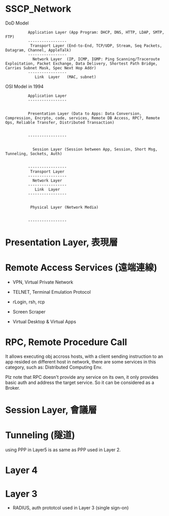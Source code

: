 # SSCP_Network

DoD Model

              Application Layer (App Program: DHCP, DNS, HTTP, LDAP, SMTP, FTP)
              -----------------
               Transport Layer (End-to-End, TCP/UDP, Stream, Seq Packets, Datagram, Channel, AppleTalk)
              -----------------
                Network Layer  (IP, ICMP, IGMP: Ping Scanning/Traceroute Exploitation, Packet Exchange, Data Delivery, Shortest Path Bridge, Carries Subnet Mask, Spec Next Hop Addr)
              -----------------
                 Link  Layer   (MAC, subnet)

OSI Model in 1994

              Application Layer
              -----------------
              
              
              Presentation Layer (Data to Apps: Data Conversion, Compression, Encrpto, code, services, Remote DB Access, RPC?, Remote Ops, Reliable Transfer, Distributed Transaction)
              
              
              -----------------
              
              
                Session Layer (Session between App, Session, Short Msg, Tunneling, Sockets, Auth)
                
              
              -----------------
               Transport Layer
              -----------------
                Network Layer
              -----------------
                 Link  Layer
              -----------------
              
              
               Physical Layer (Network Media)
               
               
              -----------------
              
# Presentation Layer, 表現層
# Remote Access Services (遠端連線)

* VPN, Virtual Private Network

* TELNET, Terminal Emulation Protocol

* rLogin, rsh, rcp

* Screen Scraper

* Virtual Desktop & Virtual Apps

# RPC, Remote Procedure Call

It allows executing obj accross hosts, with a client sending instruction to an app resided on different host in network, there are some services in this category, such as: Distributed Computing Env.

Plz note that RPC doesn't provide any service on its own, it only provides basic auth and address the target service. So it can be considered as a Broker.

# Session Layer, 會議層
# Tunneling (隧道)

using PPP in Layer5 is as same as PPP used in Layer 2.

# Layer 4

# Layer 3

* RADIUS, auth prototcol used in Layer 3 (single sign-on)

